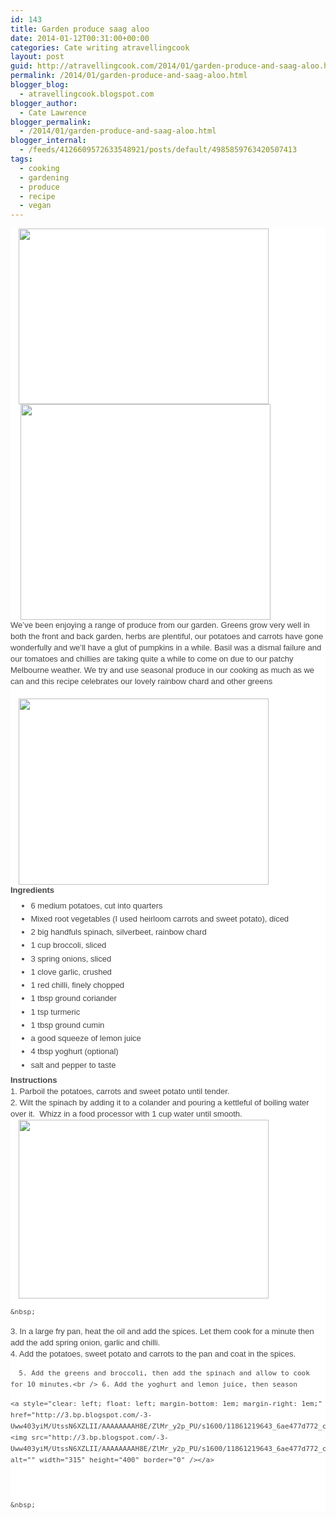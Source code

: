 ```yaml
---
id: 143
title: Garden produce saag aloo
date: 2014-01-12T00:31:00+00:00
categories: Cate writing atravellingcook
layout: post
guid: http://atravellingcook.com/2014/01/garden-produce-and-saag-aloo.html
permalink: /2014/01/garden-produce-and-saag-aloo.html
blogger_blog:
  - atravellingcook.blogspot.com
blogger_author:
  - Cate Lawrence
blogger_permalink:
  - /2014/01/garden-produce-and-saag-aloo.html
blogger_internal:
  - /feeds/4126609572633548921/posts/default/4985859763420507413
tags:
  - cooking
  - gardening
  - produce
  - recipe
  - vegan
---
```

<div style="background-color: white; color: #444444; font-family: Verdana, Geneva, sans-serif; font-size: 13px; line-height: 18px;">
  <a style="margin-left: 1em; margin-right: 1em; text-align: center;" href="http://1.bp.blogspot.com/-H6xehNhPaaE/UtHRe7AuJRI/AAAAAAAAH6E/W9AvU0Bzaa4/s1600/11861260553_cf6e31875a_c+%25281%2529.jpg"><img src="http://1.bp.blogspot.com/-H6xehNhPaaE/UtHRe7AuJRI/AAAAAAAAH6E/W9AvU0Bzaa4/s1600/11861260553_cf6e31875a_c+%25281%2529.jpg" alt="" width="400" height="281" border="0" /></a>


<div style="background-color: white; color: #444444; font-family: Verdana, Geneva, sans-serif; font-size: 13px; line-height: 18px;">


<div style="background-color: white; color: #444444; font-family: Verdana, Geneva, sans-serif; font-size: 13px; line-height: 18px;">
  <a style="font-family: Times; font-size: medium; line-height: normal; margin-left: 1em; margin-right: 1em; text-align: center;" href="http://1.bp.blogspot.com/-317FogCKObo/UtHOLqibQgI/AAAAAAAAH5Y/cqsy-tBLc88/s1600/11860942475_6596e2123b_z.jpg"><img src="http://1.bp.blogspot.com/-317FogCKObo/UtHOLqibQgI/AAAAAAAAH5Y/cqsy-tBLc88/s1600/11860942475_6596e2123b_z.jpg" alt="" width="400" height="345" border="0" /></a>


<div style="background-color: white; color: #444444; font-family: Verdana, Geneva, sans-serif; font-size: 13px; line-height: 18px;">




<div style="background-color: white; color: #444444; font-family: Verdana, Geneva, sans-serif; font-size: 13px; line-height: 18px;">
  We&#8217;ve been enjoying a range of produce from our garden. Greens grow very well in both the front and back garden, herbs are plentiful, our potatoes and carrots have gone wonderfully and we&#8217;ll have a glut of pumpkins in a while. Basil was a dismal failure and our tomatoes and chillies are taking quite a while to come on due to our patchy Melbourne weather. We try and use seasonal produce in our cooking as much as we can and this recipe celebrates our lovely rainbow chard and other greens


<div style="background-color: white; color: #444444; font-family: Verdana, Geneva, sans-serif; font-size: 13px; line-height: 18px;">
  <b> </b>





<div style="background-color: white; color: #444444; font-family: Verdana, Geneva, sans-serif; font-size: 13px; line-height: 18px;">
  <a style="margin-left: 1em; margin-right: 1em; text-align: center;" href="http://2.bp.blogspot.com/-WNFWj8XoAaQ/UtHQcZUIDPI/AAAAAAAAH5g/_dJq5qTBG_0/s1600/11861377964_b0149e9703_z.jpg"><img src="http://2.bp.blogspot.com/-WNFWj8XoAaQ/UtHQcZUIDPI/AAAAAAAAH5g/_dJq5qTBG_0/s1600/11861377964_b0149e9703_z.jpg" alt="" width="400" height="298" border="0" /></a>


<div style="background-color: white; color: #444444; font-family: Verdana, Geneva, sans-serif; font-size: 13px; line-height: 18px;">


<div style="background-color: white; color: #444444; font-family: Verdana, Geneva, sans-serif; font-size: 13px; line-height: 18px;">
  <b>Ingredients</b>


<ul style="background-color: white; color: #444444; font-family: Verdana, Geneva, sans-serif; font-size: 13px; line-height: 18px; margin: 0.5em 0px; padding: 0px 2.5em;">
  <li style="margin: 0px 0px 0.25em; padding: 0px;">
    6 medium potatoes, cut into quarters
  </li>
  <li style="margin: 0px 0px 0.25em; padding: 0px;">
    Mixed root vegetables (I used heirloom carrots and sweet potato), diced
  </li>
  <li style="margin: 0px 0px 0.25em; padding: 0px;">
    2 big handfuls spinach, silverbeet, rainbow chard
  </li>
  <li style="margin: 0px 0px 0.25em; padding: 0px;">
    1 cup broccoli, sliced
  </li>
  <li style="margin: 0px 0px 0.25em; padding: 0px;">
    3 spring onions, sliced
  </li>
  <li style="margin: 0px 0px 0.25em; padding: 0px;">
    1 clove garlic, crushed
  </li>
  <li style="margin: 0px 0px 0.25em; padding: 0px;">
    1 red chilli, finely chopped
  </li>
  <li style="margin: 0px 0px 0.25em; padding: 0px;">
    1 tbsp ground coriander
  </li>
  <li style="margin: 0px 0px 0.25em; padding: 0px;">
    1 tsp turmeric
  </li>
  <li style="margin: 0px 0px 0.25em; padding: 0px;">
    1 tbsp ground cumin
  </li>
  <li style="margin: 0px 0px 0.25em; padding: 0px;">
    a good squeeze of lemon juice
  </li>
  <li style="margin: 0px 0px 0.25em; padding: 0px;">
    4 tbsp yoghurt (optional)
  </li>
  <li style="margin: 0px 0px 0.25em; padding: 0px;">
    salt and pepper to taste
  </li>
</ul>

<div style="background-color: white; clear: both; color: #444444; font-family: Verdana, Geneva, sans-serif; font-size: 13px; line-height: 18px;">


<div style="background-color: white; color: #444444; font-family: Verdana, Geneva, sans-serif; font-size: 13px; line-height: 18px;">
  <b>Instructions</b>


<div style="background-color: white; color: #444444; font-family: Verdana, Geneva, sans-serif; font-size: 13px; line-height: 18px;">
  1. Parboil the potatoes, carrots and sweet potato until tender.


<div style="background-color: white; color: #444444; font-family: Verdana, Geneva, sans-serif; font-size: 13px; line-height: 18px;">
  2. Wilt the spinach by adding it to a colander and pouring a kettleful of boiling water over it.  Whizz in a food processor with 1 cup water until smooth.


<div style="background-color: white; color: #444444; font-family: Verdana, Geneva, sans-serif; font-size: 13px; line-height: 18px;">


<div style="background-color: white; color: #444444; font-family: Verdana, Geneva, sans-serif; font-size: 13px; line-height: 18px;">
  <a style="margin-left: 1em; margin-right: 1em; text-align: center;" href="http://4.bp.blogspot.com/--XMTsg8YpF4/UtHRZ5encEI/AAAAAAAAH5w/sUCM1g-jwGo/s1600/11860933555_c6c4e9b48d_c.jpg"><img src="http://4.bp.blogspot.com/--XMTsg8YpF4/UtHRZ5encEI/AAAAAAAAH5w/sUCM1g-jwGo/s1600/11860933555_c6c4e9b48d_c.jpg" alt="" width="400" height="286" border="0" /></a> 
  
  
  
  
  
    &nbsp;
  


<div style="background-color: white; color: #444444; font-family: Verdana, Geneva, sans-serif; font-size: 13px; line-height: 18px;">
  3. In a large fry pan, heat the oil and add the spices. Let them cook for a minute then add the add spring onion, garlic and chilli.


<div style="background-color: white; color: #444444; font-family: Verdana, Geneva, sans-serif; font-size: 13px; line-height: 18px;">
  4. Add the potatoes, sweet potato and carrots to the pan and coat in the spices.


<div style="background-color: white; color: #444444; font-family: Verdana, Geneva, sans-serif; font-size: 13px; line-height: 18px;">
  
    
      5. Add the greens and broccoli, then add the spinach and allow to cook for 10 minutes.<br /> 6. Add the yoghurt and lemon juice, then season
    
  


<div style="background-color: white; color: #444444; font-family: Verdana, Geneva, sans-serif; font-size: 13px; line-height: 18px;">
  
  
  
  
    <a style="clear: left; float: left; margin-bottom: 1em; margin-right: 1em;" href="http://3.bp.blogspot.com/-3-Uww403yiM/UtssN6XZLII/AAAAAAAAH8E/ZlMr_y2p_PU/s1600/11861219643_6ae477d772_c.jpg"><img src="http://3.bp.blogspot.com/-3-Uww403yiM/UtssN6XZLII/AAAAAAAAH8E/ZlMr_y2p_PU/s1600/11861219643_6ae477d772_c.jpg" alt="" width="315" height="400" border="0" /></a>
  
  
  
    &nbsp;
  


<div style="background-color: white; color: #444444; font-family: Verdana, Geneva, sans-serif; font-size: 13px; line-height: 18px;">


<div style="background-color: white; color: #444444; font-family: Verdana, Geneva, sans-serif; font-size: 13px; line-height: 18px;">


<div style="background-color: white; color: #444444; font-family: Verdana, Geneva, sans-serif; font-size: 13px; line-height: 18px;">
